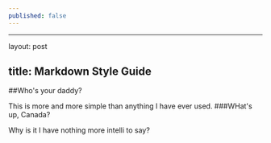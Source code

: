 ```yaml
---
published: false
---
```


---
layout: post

title: Markdown Style Guide
---
##Who's your daddy?

This is more and more simple than anything I have ever used.
###WHat's up, Canada?

Why is it I have nothing more intelli to say?





